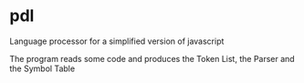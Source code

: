 # pdl
Language processor for a simplified version of javascript

The program reads some code and produces the Token List, the Parser and the Symbol Table
